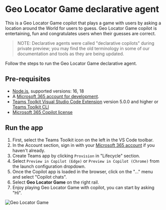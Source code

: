 # Geo Locator Game declarative agent
This is a Geo Locator Game copilot that plays a game with users by asking a location around the World for users to guess. Geo Locator Game copilot is entertaining, fun and congratulates users when their guesses are correct.

> NOTE: Declarative agents were called "declarative copilots" during private preview; you may find the old terminology in some of our documentation and tools as they are being updated.

Follow the steps to run the Geo Locator Game declarative agent.

## Pre-requisites
- [Node.js](https://nodejs.org/), supported versions: 16, 18
- A [Microsoft 365 account for development](https://docs.microsoft.com/microsoftteams/platform/toolkit/accounts).
- [Teams Toolkit Visual Studio Code Extension](https://aka.ms/teams-toolkit) version 5.0.0 and higher or [Teams Toolkit CLI](https://aka.ms/teamsfx-toolkit-cli)
- [Microsoft 365 Copilot license](https://learn.microsoft.com/microsoft-365-copilot/extensibility/prerequisites#prerequisites)

## Run the app

1. First, select the Teams Toolkit icon on the left in the VS Code toolbar.
2. In the Account section, sign in with your [Microsoft 365 account](https://docs.microsoft.com/microsoftteams/platform/toolkit/accounts) if you haven't already.
3. Create Teams app by clicking `Provision` in "Lifecycle" section.
4. Select `Preview in Copilot (Edge)` or `Preview in Copilot (Chrome)` from the launch configuration dropdown.
5. Once the Copilot app is loaded in the browser, click on the "…" menu and select "Copilot chats".
6. Select **Geo Locator Game** on the right rail.
7. Enjoy playing Geo Locator Game with copilot, you can start by asking "Hi".

![Geo Locator Game](geo-locator.gif)